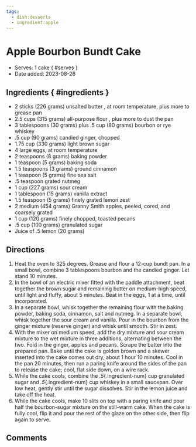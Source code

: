 ```yaml
---
tags:
  - dish:desserts
  - ingredient:apple
---
```

# Apple Bourbon Bundt Cake

- Serves: 1 cake
{ #serves }
- Date added: 2023-08-26

## Ingredients { #ingredients }

- 2 sticks (226 grams) unsalted butter , at room temperature, plus more to grease pan
- 2.5 cups (315 grams) all-purpose flour , plus more to dust the pan
- 3 tablespoons (30 grams) plus .5 cup (80 grams) bourbon or rye whiskey
- .5 cup (90 grams) candied ginger, chopped
- 1.75 cup (330 grams) light brown sugar
- 4 large eggs, at room temperature
- 2 teaspoons (8 grams) baking powder
- 1 teaspoon (5 grams) baking soda
- 1.5 teaspoons (3 grams) ground cinnamon
- 1 teaspoon (5 grams) fine sea salt
- .5 teaspoon grated nutmeg
- 1 cup (227 grams) sour cream
- 1 tablespoon (15 grams) vanilla extract
- 1.5 teaspoon (5 grams) finely grated lemon zest
- 2 medium (454 grams) Granny Smith apples, peeled, cored, and coarsely grated
- 1 cup (120 grams) finely chopped, toasted pecans
- .5 cup (100 grams) granulated sugar
- Juice of .5 lemon (20 grams)

## Directions 

1. Heat the oven to 325 degrees. Grease and flour a 12-cup bundt pan. In a small bowl, combine 3 tablespoons bourbon and the candied ginger. Let stand 10 minutes.
2. In the bowl of an electric mixer fitted with the paddle attachment, beat together the brown sugar and remaining butter on medium-high speed, until light and fluffy, about 5 minutes. Beat in the eggs, 1 at a time, until incorporated.
3. In a separate bowl, whisk together the remaining flour with the baking powder, baking soda, cinnamon, salt and nutmeg. In a separate bowl, whisk together the sour cream and vanilla. Pour in the bourbon from the ginger mixture (reserve ginger) and whisk until smooth. Stir in zest.
4. With the mixer on medium speed, add the dry mixture and sour cream mixture to the wet mixture in three additions, alternating between the two. Fold in the ginger, apples and pecans. Scrape the batter into the prepared pan. Bake until the cake is golden brown and a skewer inserted into the cake comes out dry, about 1 hour 10 minutes. Cool in the pan 20 minutes, then run a paring knife around the sides of the pan to release the cake; cool, flat side down, on a wire rack.
5. While the cake cools, combine the *.5*{.ingredient-num} cup granulated sugar and *.5*{.ingredient-num} cup whiskey in a small saucepan. Over low heat, gently stir until the sugar dissolves. Stir in the lemon juice and take off the heat.
6. While the cake cools, make 10 slits on top with a paring knife and pour half the bourbon-sugar mixture on the still-warm cake. When the cake is fully cool, flip it and pour the rest of the glaze on the other side, then flip again to serve.

## Comments

